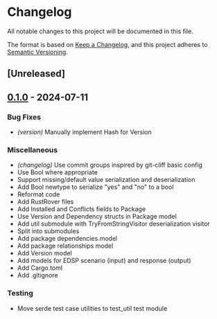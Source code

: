 # Changelog
All notable changes to this project will be documented in this file.

The format is based on [Keep a Changelog](https://keepachangelog.com/en/1.0.0/),
and this project adheres to [Semantic Versioning](https://semver.org/spec/v2.0.0.html).

## [Unreleased]

## [0.1.0](https://github.com/eviltak/apt-edsp/releases/tag/v0.1.0) - 2024-07-11

### Bug Fixes
- *(version)* Manually implement Hash for Version

### Miscellaneous
- *(changelog)* Use commit groups inspired by git-cliff basic config
- Use Bool where appropriate
- Support missing/default value serialization and deserialization
- Add Bool newtype to serialize "yes" and "no" to a bool
- Reformat code
- Add RustRover files
- Add Installed and Conflicts fields to Package
- Use Version and Dependency structs in Package model
- Add util submodule with TryFromStringVisitor deserialization visitor
- Split into submodules
- Add package dependencies model
- Add package relationships model
- Add Version model
- Add models for EDSP scenario (input) and response (output)
- Add Cargo.toml
- Add .gitignore

### Testing
- Move serde test case utilities to test_util test module
